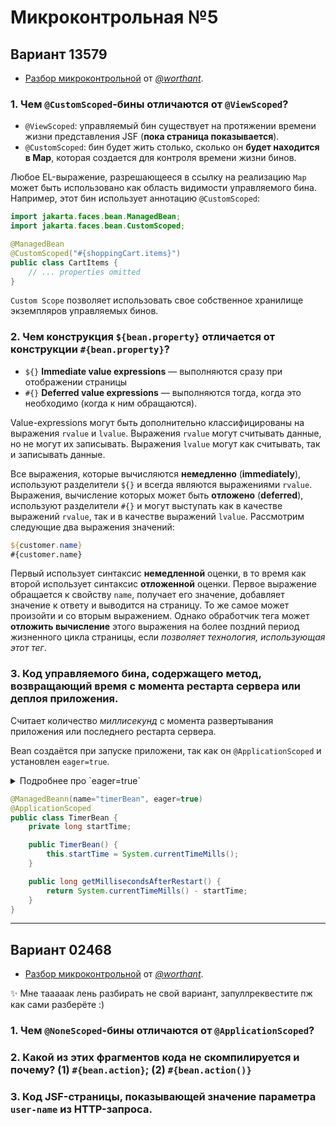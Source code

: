 # Микроконтрольная №5

## Вариант 13579

- [Разбор микроконтрольной](https://github.com/worthant/web-programming-course/blob/main/test5.md#%D0%B2%D0%B0%D1%80%D0%B8%D0%B0%D0%BD%D1%82%D1%8B-13579) от [*@worthant*](https://github.com/worthant).

### 1. Чем `@CustomScoped`-бины отличаются от `@ViewScoped`?

- `@ViewScoped`: управляемый бин существует на протяжении времени жизни представления JSF (**пока страница показывается**).
- `@CustomScoped`: бин будет жить столько, сколько он **будет находится в Map**, которая создается для контроля времени жизни бинов.

Любое EL-выражение, разрешающееся в ссылку на реализацию `Map` может быть использовано как  область видимости управляемого бина. Например, этот бин использует аннотацию `@CustomScoped`:

```java
import jakarta.faces.bean.ManagedBean;
import jakarta.faces.bean.CustomScoped;

@ManagedBean
@CustomScoped("#{shoppingCart.items}")
public class CartItems {
    // ... properties omitted
}
```
`Custom Scope` позволяет использовать свое собственное хранилище экземпляров управляемых бинов.


### 2. Чем конструкция `${bean.property}` отличается от конструкции `#{bean.property}`?

- `${}` **Immediate value expressions** — выполняются сразу при отображении страницы
- `#{}` **Deferred value expressions** — выполняются тогда, когда это необходимо (когда к ним обращаются).

Value-expressions могут быть дополнительно классифицированы на выражения `rvalue` и `lvalue`. Выражения `rvalue` могут считывать данные, но не могут их записывать. Выражения `lvalue` могут как считывать, так и записывать данные.

Все выражения, которые вычисляются **немедленно** (**immediately**), используют разделители `${}` и всегда являются выражениями `rvalue`. Выражения, вычисление которых может быть **отложено** (**deferred**), используют разделители `#{}` и могут выступать как в качестве выражений `rvalue`, так и в качестве выражений `lvalue`. Рассмотрим следующие два выражения значений:

```jsp
${customer.name}
#{customer.name}
```

Первый использует синтаксис **немедленной** оценки, в то время как второй использует синтаксис **отложенной** оценки. Первое выражение обращается к свойству `name`, получает его значение, добавляет значение к ответу и выводится на страницу. То же самое может произойти и со вторым выражением. Однако обработчик тега может **отложить вычисление** этого выражения на более поздний период жизненного цикла страницы, если *позволяет технология, использующая этот тег*.


### 3. Код управляемого бина, содержащего метод, возвращающий время с момента рестарта сервера или деплоя приложения.

Считает количество *миллисекунд* с момента развертывания приложения или последнего рестарта сервера.

Bean создаётся при запуске приложени, так как он `@ApplicationScoped` и установлен `eager=true`.

<details>
  <summary>Подробнее про `eager=true`</summary>

  Управляемые bean-компоненты создаются **лениво**. То есть они создаются **при выполнении запроса из приложения**.

  Чтобы принудительно создать экземпляр bean-компонента области приложения и поместить его в application scope **сразу после запуска** приложения и до того, как будет сделан какой-либо запрос, атрибуту `eager` управляемого bean-компонента должно быть присвоено значение `true`.
</details>


```java
@ManagedBeann(name="timerBean", eager=true)
@ApplicationScoped
public class TimerBean {
    private long startTime;

    public TimerBean() {
        this.startTime = System.currentTimeMills();
    }

    public long getMillisecondsAfterRestart() {
        return System.currentTimeMills() - startTime;
    }
}
```

---

## Вариант 02468

- [Разбор микроконтрольной](https://github.com/worthant/web-programming-course/blob/main/test5.md#%D0%B2%D0%B0%D1%80%D0%B8%D0%B0%D0%BD%D1%82%D1%8B-24680) от [*@worthant*](https://github.com/worthant).

:sparkles: Мне тааааак лень разбирать не свой вариант, запуллреквестите пж как сами разберёте :)

### 1. Чем `@NoneScoped`-бины отличаются от `@ApplicationScoped`?

### 2. Какой из этих фрагментов кода не скомпилируется и почему? **(1)** `#{bean.action}`; **(2)** `#{bean.action()}`

### 3. Код JSF-страницы, показывающей значение параметра `user-name` из HTTP-запроса.
